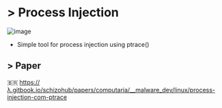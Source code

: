 # > Process Injection
![image](https://github.com/user-attachments/assets/312f1cc9-84b1-4766-9725-3ec76d9242c5)
- Simple tool for process injection using ptrace()

## > Paper
🇧🇷 https://λ.gitbook.io/schizohub/papers/computaria/__malware_dev/linux/process-injection-com-ptrace
